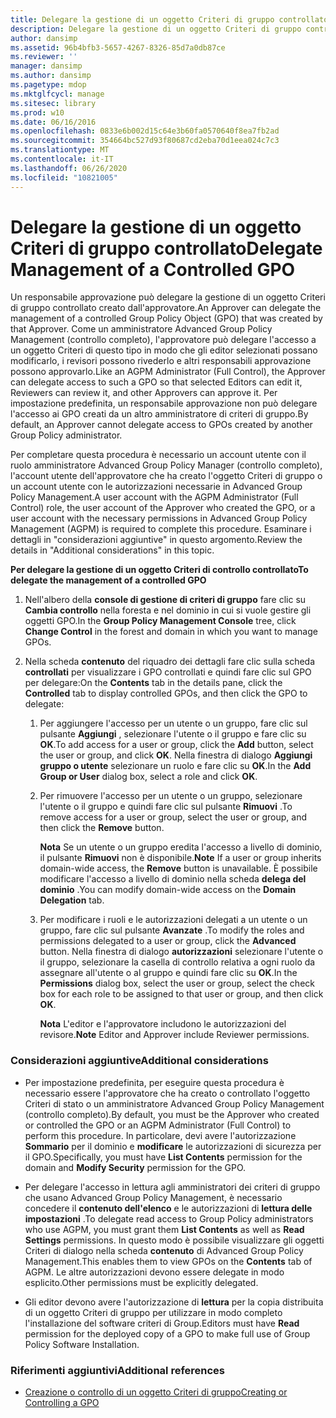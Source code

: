 ```yaml
---
title: Delegare la gestione di un oggetto Criteri di gruppo controllato
description: Delegare la gestione di un oggetto Criteri di gruppo controllato
author: dansimp
ms.assetid: 96b4bfb3-5657-4267-8326-85d7a0db87ce
ms.reviewer: ''
manager: dansimp
ms.author: dansimp
ms.pagetype: mdop
ms.mktglfcycl: manage
ms.sitesec: library
ms.prod: w10
ms.date: 06/16/2016
ms.openlocfilehash: 0833e6b002d15c64e3b60fa0570640f8ea7fb2ad
ms.sourcegitcommit: 354664bc527d93f80687cd2eba70d1eea024c7c3
ms.translationtype: MT
ms.contentlocale: it-IT
ms.lasthandoff: 06/26/2020
ms.locfileid: "10821005"
---
```

# <span data-ttu-id="407ba-103">Delegare la gestione di un oggetto Criteri di gruppo controllato</span><span class="sxs-lookup"><span data-stu-id="407ba-103">Delegate Management of a Controlled GPO</span></span>


<span data-ttu-id="407ba-104">Un responsabile approvazione può delegare la gestione di un oggetto Criteri di gruppo controllato creato dall'approvatore.</span><span class="sxs-lookup"><span data-stu-id="407ba-104">An Approver can delegate the management of a controlled Group Policy Object (GPO) that was created by that Approver.</span></span> <span data-ttu-id="407ba-105">Come un amministratore Advanced Group Policy Management (controllo completo), l'approvatore può delegare l'accesso a un oggetto Criteri di questo tipo in modo che gli editor selezionati possano modificarlo, i revisori possono rivederlo e altri responsabili approvazione possono approvarlo.</span><span class="sxs-lookup"><span data-stu-id="407ba-105">Like an AGPM Administrator (Full Control), the Approver can delegate access to such a GPO so that selected Editors can edit it, Reviewers can review it, and other Approvers can approve it.</span></span> <span data-ttu-id="407ba-106">Per impostazione predefinita, un responsabile approvazione non può delegare l'accesso ai GPO creati da un altro amministratore di criteri di gruppo.</span><span class="sxs-lookup"><span data-stu-id="407ba-106">By default, an Approver cannot delegate access to GPOs created by another Group Policy administrator.</span></span>

<span data-ttu-id="407ba-107">Per completare questa procedura è necessario un account utente con il ruolo amministratore Advanced Group Policy Manager (controllo completo), l'account utente dell'approvatore che ha creato l'oggetto Criteri di gruppo o un account utente con le autorizzazioni necessarie in Advanced Group Policy Management.</span><span class="sxs-lookup"><span data-stu-id="407ba-107">A user account with the AGPM Administrator (Full Control) role, the user account of the Approver who created the GPO, or a user account with the necessary permissions in Advanced Group Policy Management (AGPM) is required to complete this procedure.</span></span> <span data-ttu-id="407ba-108">Esaminare i dettagli in "considerazioni aggiuntive" in questo argomento.</span><span class="sxs-lookup"><span data-stu-id="407ba-108">Review the details in "Additional considerations" in this topic.</span></span>

**<span data-ttu-id="407ba-109">Per delegare la gestione di un oggetto Criteri di controllo controllato</span><span class="sxs-lookup"><span data-stu-id="407ba-109">To delegate the management of a controlled GPO</span></span>**

1.  <span data-ttu-id="407ba-110">Nell'albero della **console di gestione di criteri di gruppo** fare clic su **Cambia controllo** nella foresta e nel dominio in cui si vuole gestire gli oggetti GPO.</span><span class="sxs-lookup"><span data-stu-id="407ba-110">In the **Group Policy Management Console** tree, click **Change Control** in the forest and domain in which you want to manage GPOs.</span></span>

2.  <span data-ttu-id="407ba-111">Nella scheda **contenuto** del riquadro dei dettagli fare clic sulla scheda **controllati** per visualizzare i GPO controllati e quindi fare clic sul GPO per delegare:</span><span class="sxs-lookup"><span data-stu-id="407ba-111">On the **Contents** tab in the details pane, click the **Controlled** tab to display controlled GPOs, and then click the GPO to delegate:</span></span>

    1.  <span data-ttu-id="407ba-112">Per aggiungere l'accesso per un utente o un gruppo, fare clic sul pulsante **Aggiungi** , selezionare l'utente o il gruppo e fare clic su **OK**.</span><span class="sxs-lookup"><span data-stu-id="407ba-112">To add access for a user or group, click the **Add** button, select the user or group, and click **OK**.</span></span> <span data-ttu-id="407ba-113">Nella finestra di dialogo **Aggiungi gruppo o utente** selezionare un ruolo e fare clic su **OK**.</span><span class="sxs-lookup"><span data-stu-id="407ba-113">In the **Add Group or User** dialog box, select a role and click **OK**.</span></span>

    2.  <span data-ttu-id="407ba-114">Per rimuovere l'accesso per un utente o un gruppo, selezionare l'utente o il gruppo e quindi fare clic sul pulsante **Rimuovi** .</span><span class="sxs-lookup"><span data-stu-id="407ba-114">To remove access for a user or group, select the user or group, and then click the **Remove** button.</span></span>

        <span data-ttu-id="407ba-115">**Nota**  Se un utente o un gruppo eredita l'accesso a livello di dominio, il pulsante **Rimuovi** non è disponibile.</span><span class="sxs-lookup"><span data-stu-id="407ba-115">**Note** If a user or group inherits domain-wide access, the **Remove** button is unavailable.</span></span> <span data-ttu-id="407ba-116">È possibile modificare l'accesso a livello di dominio nella scheda **delega del dominio** .</span><span class="sxs-lookup"><span data-stu-id="407ba-116">You can modify domain-wide access on the **Domain Delegation** tab.</span></span>

         

    3.  <span data-ttu-id="407ba-117">Per modificare i ruoli e le autorizzazioni delegati a un utente o un gruppo, fare clic sul pulsante **Avanzate** .</span><span class="sxs-lookup"><span data-stu-id="407ba-117">To modify the roles and permissions delegated to a user or group, click the **Advanced** button.</span></span> <span data-ttu-id="407ba-118">Nella finestra di dialogo **autorizzazioni** selezionare l'utente o il gruppo, selezionare la casella di controllo relativa a ogni ruolo da assegnare all'utente o al gruppo e quindi fare clic su **OK**.</span><span class="sxs-lookup"><span data-stu-id="407ba-118">In the **Permissions** dialog box, select the user or group, select the check box for each role to be assigned to that user or group, and then click **OK**.</span></span>

        <span data-ttu-id="407ba-119">**Nota**  L'editor e l'approvatore includono le autorizzazioni del revisore.</span><span class="sxs-lookup"><span data-stu-id="407ba-119">**Note** Editor and Approver include Reviewer permissions.</span></span>

         

### <span data-ttu-id="407ba-120">Considerazioni aggiuntive</span><span class="sxs-lookup"><span data-stu-id="407ba-120">Additional considerations</span></span>

-   <span data-ttu-id="407ba-121">Per impostazione predefinita, per eseguire questa procedura è necessario essere l'approvatore che ha creato o controllato l'oggetto Criteri di stato o un amministratore Advanced Group Policy Management (controllo completo).</span><span class="sxs-lookup"><span data-stu-id="407ba-121">By default, you must be the Approver who created or controlled the GPO or an AGPM Administrator (Full Control) to perform this procedure.</span></span> <span data-ttu-id="407ba-122">In particolare, devi avere l'autorizzazione **Sommario** per il dominio e **modificare** le autorizzazioni di sicurezza per il GPO.</span><span class="sxs-lookup"><span data-stu-id="407ba-122">Specifically, you must have **List Contents** permission for the domain and **Modify Security** permission for the GPO.</span></span>

-   <span data-ttu-id="407ba-123">Per delegare l'accesso in lettura agli amministratori dei criteri di gruppo che usano Advanced Group Policy Management, è necessario concedere il **contenuto dell'elenco** e le autorizzazioni di **lettura delle impostazioni** .</span><span class="sxs-lookup"><span data-stu-id="407ba-123">To delegate read access to Group Policy administrators who use AGPM, you must grant them **List Contents** as well as **Read Settings** permissions.</span></span> <span data-ttu-id="407ba-124">In questo modo è possibile visualizzare gli oggetti Criteri di dialogo nella scheda **contenuto** di Advanced Group Policy Management.</span><span class="sxs-lookup"><span data-stu-id="407ba-124">This enables them to view GPOs on the **Contents** tab of AGPM.</span></span> <span data-ttu-id="407ba-125">Le altre autorizzazioni devono essere delegate in modo esplicito.</span><span class="sxs-lookup"><span data-stu-id="407ba-125">Other permissions must be explicitly delegated.</span></span>

-   <span data-ttu-id="407ba-126">Gli editor devono avere l'autorizzazione di **lettura** per la copia distribuita di un oggetto Criteri di gruppo per utilizzare in modo completo l'installazione del software criteri di Group.</span><span class="sxs-lookup"><span data-stu-id="407ba-126">Editors must have **Read** permission for the deployed copy of a GPO to make full use of Group Policy Software Installation.</span></span>

### <span data-ttu-id="407ba-127">Riferimenti aggiuntivi</span><span class="sxs-lookup"><span data-stu-id="407ba-127">Additional references</span></span>

-   [<span data-ttu-id="407ba-128">Creazione o controllo di un oggetto Criteri di gruppo</span><span class="sxs-lookup"><span data-stu-id="407ba-128">Creating or Controlling a GPO</span></span>](creating-or-controlling-a-gpo-agpm40-app.md)

 

 





